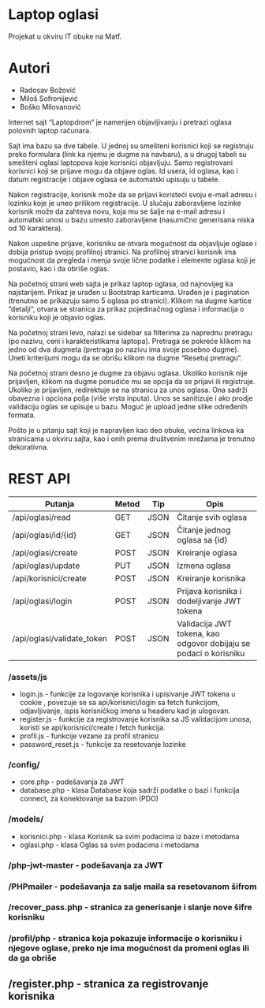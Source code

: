 # Laptop oglasi
Projekat u okviru IT obuke na Matf.

# Autori
+ Radosav Božović
+ Miloš Sofronijević
+ Boško Milovanović

Internet sajt “Laptopdrom“ je namenjen objavljivanju i pretrazi oglasa polovnih laptop računara.

Sajt ima bazu sa dve tabele. U jednoj su smešteni korisnici koji se registruju preko formulara (link ka njemu je dugme na navbaru), a u drugoj tabeli su smešteni oglasi laptopova koje korisnici objavljuju. Samo registrovani korisnici koji se prijave mogu da objave oglas. Id usera, id oglasa, kao i datum registracije i objave oglasa se automatski upisuju u tabele.

Nakon registracije, korisnik može da se prijavi koristeći svoju e-mail adresu i lozinku koje je uneo prilikom registracije. U slučaju zaboravljene lozinke korisnik može da zahteva novu, koja mu se šalje na e-mail adresu i automatski unosi u bazu umesto zaboravljene (nasumično generisana niska od 10 karaktera).

Nakon uspešne prijave, korisniku se otvara mogućnost da objavljuje oglase i dobija pristup svojoj profilnoj stranici. Na profilnoj stranici korisnik ima mogućnost da pregleda i menja svoje lične podatke i elemente oglasa koji je postavio, kao i da obriše oglas.

Na početnoj strani web sajta je prikaz laptop oglasa, od najnovijeg ka najstarijem. Prikaz je urađen u Bootstrap karticama. Urađen je i pagination (trenutno se prikazuju samo 5 oglasa po stranici). Klikom na dugme kartice “detalji“, otvara se stranica za prikaz pojedinačnog oglasa i informacija o korisniku koji je objavio oglas.

Na početnoj strani levo, nalazi se sidebar sa filterima za naprednu pretragu (po nazivu, ceni i karakteristikama laptopa). Pretraga se pokreće klikom na jedno od dva dugmeta (pretraga po nazivu ima svoje posebno dugme). Uneti kriterijumi mogu da se obrišu klikom na dugme “Resetuj pretragu“.

Na početnoj strani desno je dugme za objavu oglasa. Ukoliko korisnik nije prijavljen, klikom na dugme ponudiće mu se opcija da se prijavi ili registruje. Ukoliko je prijavljen, redirektuje se na stranicu za unos oglasa. Ona sadrži obavezna i opciona polja (više vrsta inputa). Unos se sanitizuje i ako prodje validaciju oglas se upisuje u bazu. Moguć je upload jedne slike određenih formata.

Pošto je u pitanju sajt koji je napravljen kao deo obuke, većina linkova ka stranicama u okviru sajta, kao i onih prema društvenim mrežama je trenutno dekorativna.


# REST API

| Putanja  | Metod | Tip  | Opis |
| ------------- | ------------- | ------------- |------------- |
| /api/oglasi/read  | GET  | JSON  |  Čitanje svih oglasa  |
| /api/oglasi/id/{id}  | GET  | JSON  | Čitanje jednog oglasa sa {id}|
| /api/oglasi/create  | POST  | JSON  | Kreiranje oglasa  |
| /api/oglasi/update  | PUT  | JSON  | Izmena oglasa  |
| /api/korisnici/create  | POST  | JSON  | Kreiranje korisnika  |
| /api/oglasi/login  | POST  | JSON  | Prijava korisnika i dodeljivanje JWT tokena |
| /api/oglasi/validate_token  | POST  | JSON  | Validacija JWT tokena, kao odgovor dobijaju se podaci o korisniku |

### /assets/js
+ login.js - funkcije za logovanje korisnika i upisivanje JWT tokena u cookie , povezuje se sa api/korisnici/login sa fetch funkcijom, odjavljivanje, ispis korisničkog imena u headeru kad je ulogovan.
+ register.js - funkcije za registrovanje korisnika sa JS validacijom unosa, koristi se api/korisnici/create i fetch funkcija.
+ profil.js - funkcije vezane za profil stranicu
+ password_reset.js - funkcije za resetovanje lozinke

### /config/
+ core.php - podešavanja za JWT
+ database.php - klasa Database koja sadrži podatke o bazi i funkcija connect, za konektovanje sa bazom (PDO)

### /models/
+ korisnici.php - klasa Korisnik sa svim podacima iz baze i metodama
+ oglasi.php - klasa Oglas sa svim podacima i metodama

### /php-jwt-master - podešavanja za JWT

### /PHPmailer - podešavanja za salje maila sa resetovanom šifrom
### /recover_pass.php - stranica za generisanje i slanje nove šifre korisniku

### /profil/php - stranica koja pokazuje informacije o korisniku i njegove oglase, preko nje ima mogućnost da promeni oglas ili da ga obriše

## /register.php - stranica za registrovanje korisnika